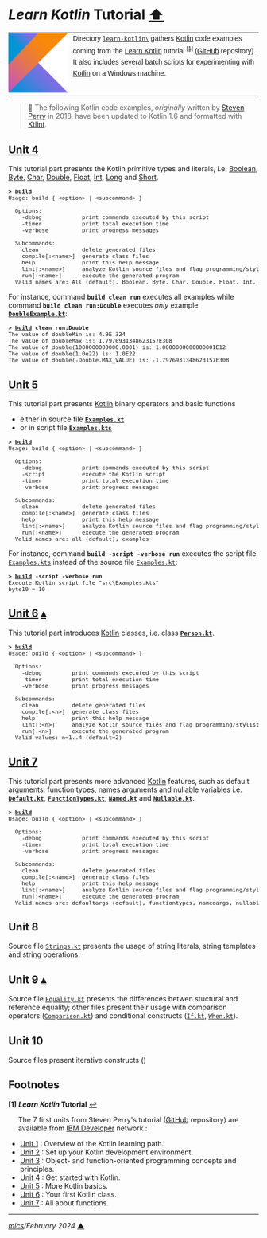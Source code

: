 # <span id="top">*Learn Kotlin* Tutorial</span> <span style="size:30%;"><a href="../README.md">⬆</a></span>

<table style="font-family:Helvetica,Arial;line-height:1.6;">
  <tr>
  <td style="border:0;padding:0 10px 0 0;min-width:120px;"><a href="https://kotlinlang.org/" rel="external"><img src="../docs/kotlin.png" width="120" alt="Kotlin project"/></a></td>
  <td style="border:0;padding:0;vertical-align:text-top;">Directory <a href="."><code>learn-kotlin\</code></a> gathers <a href="https://kotlinlang.org/" rel="external">Kotlin</a> code examples coming from the <a href="https://developer.ibm.com/series/learn-kotlin/" rel="external">Learn Kotlin</a> tutorial <sup id="anchor_01"><a href="#footnote_01">[1]</a></sup> (<a href="https://github.com/jstevenperry/IBM-Developer/tree/master/Kotlin" rel="external">GitHub</a> repository).<br/>
  It also includes several batch scripts for experimenting with <a href="https://kotlinlang.org/" rel="external">Kotlin</a> on a Windows machine.
  </td>
  </tr>
</table>

> **:mag_right:** The following Kotlin code examples, *originally* written by [Steven Perry](https://github.com/jstevenperry) in 2018, have been updated to Kotlin 1.6 and formatted with [Ktlint](https://ktlint.github.io/).

## <span id="unit_04">[Unit 4][unit_04]</span>

This tutorial part presents the Kotlin primitive types and literals, i.e. [Boolean](Unit_04/src/main/kotlin/BooleanExample.kt), [Byte](Unit_04/src/main/kotlin/ByteExample.kt), [Char](Unit_04/src/main/kotlin/CharExample.kt), [Double](Unit_04/src/main/kotlin/DoubleExample.kt), [Float](Unit_04/src/main/kotlin/FloatExample.kt), [Int](Unit_04/src/main/kotlin/IntExample.kt), [Long](Unit_04/src/main/kotlin/LongExample.kt) and [Short](Unit_04/src/main/kotlin/ShortExample.kt).

<pre style="font-size:80%;">
<b>&gt; <a href="Unit_04/build.bat">build</a></b>
Usage: build { &lt;option&gt; | &lt;subcommand&gt; }
&nbsp;
  Options:
    -debug            print commands executed by this script
    -timer            print total execution time
    -verbose          print progress messages
&nbsp;
  Subcommands:
    clean             delete generated files
    compile[:&lt;name&gt;]  generate class files
    help              print this help message
    lint[:&lt;name&gt;]     analyze Kotlin source files and flag programming/stylistic errors
    run[:&lt;name&gt;]      execute the generated program
  Valid names are: All (default), Boolean, Byte, Char, Double, Float, Int, Long, Short
</pre>

For instance, command **`build clean run`** executes all examples while command **`build clean run:Double`** executes *only* example [**`DoubleExample.kt`**](Unit_04/src/main/kotlin/DoubleExample.kt):

<pre style="font-size:80%;">
<b>&gt; <a href="Unit_04/build.bat">build</a> clean run:Double</b>
The value of doubleMin is: 4.9E-324
The value of doubleMax is: 1.7976931348623157E308
The value of double(1000000000000.0001) is: 1.0000000000000001E12
The value of double(1.0e22) is: 1.0E22
The value of double(-Double.MAX_VALUE) is: -1.7976931348623157E308
</pre>

## <span id="unit_05">[Unit 5][unit_05]</span>

This tutorial part presents [Kotlin] binary operators and basic functions
- either in source file [**`Examples.kt`**](Unit_05/src/main/kotlin/Examples.kt)
- or in script file [**`Examples.kts`**](Unit_05/src/Examples.kts)

<pre style="font-size:80%;">
<b>&gt; <a href="Unit_05/build.bat">build</a></b>
Usage: build { &lt;option&gt; | &lt;subcommand&gt; }

  Options:
    -debug            print commands executed by this script
    -script           execute the Kotlin script
    -timer            print total execution time
    -verbose          print progress messages

  Subcommands:
    clean             delete generated files
    compile[:&lt;name&gt;]  generate class files
    help              print this help message
    lint[:&lt;name&gt;]     analyze Kotlin source files and flag programming/stylistic errors
    run[:&lt;name&gt;]      execute the generated program
  Valid names are: all (default), examples
</pre>

For instance, command **`build -script -verbose run`** executes the script file [`Examples.kts`](Unit_05/src/Examples.kts) instead of the source file [`Examples.kt`](Unit_05/src/main/kotlin/Examples.kt):

<pre style="font-size:80%;">
<b>&gt; <a href="Unit_05/build.bat">build</a> -script -verbose run</b>
Execute Kotlin script file "src\Examples.kts"
byte10 = 10
</pre>

## <span id="unit_06">[Unit 6][unit_06]</span> [**&#x25B4;**](#top)

This tutorial part introduces [Kotlin] classes, i.e. class [**`Person.kt`**](Unit_06/src/main/kotlin/example1/Person.kt).

<pre style="font-size:80%;">
<b>&gt; <a href="Unit_06/build.bat">build</a></b>
Usage: build { &lt;option&gt; | &lt;subcommand&gt; }
&nbsp;
  Options:
    -debug         print commands executed by this script
    -timer         print total execution time
    -verbose       print progress messages
&nbsp;
  Subcommands:
    clean          delete generated files
    compile[:&lt;n&gt;]  generate class files
    help           print this help message
    lint[:&lt;n&gt;]     analyze Kotlin source files and flag programming/stylistic errors
    run[:&lt;n&gt;]      execute the generated program
  Valid values: n=1..4 (default=2)
</pre>

## <span id="unit_07">[Unit 7][unit_07]</span>

This tutorial part presents more advanced [Kotlin] features, such as default arguments, function types, names arguments and nullable variables i.e. [**`Default.kt`**](Unit_07/src/main/kotlin/defaultargs), [**`FunctionTypes.kt`**](Unit_07/src/main/kotlin/functiontypes), [**`Named.kt`**](Unit_07/src/main/kotlin/namedargs) and [**`Nullable.kt`**](Unit_07/src/main/kotlin/nullable).

<pre style="font-size:80%;">
<b>&gt; <a href="Unit_07/build.bat">build</a></b>
Usage: build { &lt;option&gt; | &lt;subcommand&gt; }

  Options:
    -debug            print commands executed by this script
    -timer            print total execution time
    -verbose          print progress messages

  Subcommands:
    clean             delete generated files
    compile[:&lt;name&gt;]  generate class files
    help              print this help message
    lint[:&lt;name&gt;]     analyze Kotlin source files and flag programming/stylistic errors
    run[:&lt;name&gt;]      execute the generated program
  Valid names are: defaultargs (default), functiontypes, namedargs, nullable
</pre>

## <span id="unit_08">Unit 8</span>

Source file [`Strings.kt`](Unit_08/src/main/kotlin/Strings.kt) presents the usage of string literals, string templates and string operations.

## <span id="unit_09">Unit 9</span> [**&#x25B4;**](#top)

Source file [`Equality.kt`](Unit_09/src/main/kotlin/Equality.kt) presents the differences betwen stuctural and reference equality; other files present their usage with comparison operators ([`Comparison.kt`](Unit_09/src/main/kotlin/Comparison.kt)) and conditional constructs ([`If.kt`](Unit_09/src/main/kotlin/If.kt), [`When.kt`](Unit_09/src/main/kotlin/When.kt)).

## <span id="unit_10">Unit 10</span>

Source files present iterative constructs ()

## <span id="footnotes">Footnotes</span>

<b name="footnote_01">[1]</b> ***Learn Kotlin* Tutorial** [↩](#anchor_01)

<p style="margin:0 0 1em 20px;">
The 7 first units from Steven Perry's tutorial (<a href="https://github.com/jstevenperry/IBM-Developer/tree/master/Kotlin">GitHub</a> repository) are available from <a href="https://developer.ibm.com">IBM Developer</a> network :
</p>
<ul>
<li><a href="https://developer.ibm.com/series/learn-kotlin/">Unit 1</a> : Overview of the Kotlin learning path.</li>
<li><a href="https://developer.ibm.com/tutorials/learn-kotlin-2/">Unit 2</a> : Set up your Kotlin development environment.</li>
<li><a href="https://developer.ibm.com/tutorials/learn-kotlin-3/">Unit 3</a> : Object- and function-oriented programming concepts and principles.</li>
<li><a href="https://developer.ibm.com/tutorials/learn-kotlin-4/">Unit 4</a> : Get started with Kotlin.</li>
<li><a href="https://developer.ibm.com/tutorials/learn-kotlin-5/">Unit 5</a> : More Kotlin basics.</li>
<li><a href="https://developer.ibm.com/tutorials/learn-kotlin-6/">Unit 6</a> : Your first Kotlin class.</li>
<li><a href="https://developer.ibm.com/tutorials/learn-kotlin-7/">Unit 7</a> : All about functions.</li>
</ul>

***

*[mics](https://lampwww.epfl.ch/~michelou/)/February 2024* [**&#9650;**](#top)
<span id="bottom">&nbsp;</span>

<!-- link refs -->

[kotlin]: https://kotlinlang.org/
[unit_04]: https://developer.ibm.com/tutorials/learn-kotlin-4/
[unit_05]: https://developer.ibm.com/tutorials/learn-kotlin-5/
[unit_06]: https://developer.ibm.com/tutorials/learn-kotlin-6/
[unit_07]: https://developer.ibm.com/tutorials/learn-kotlin-7/
